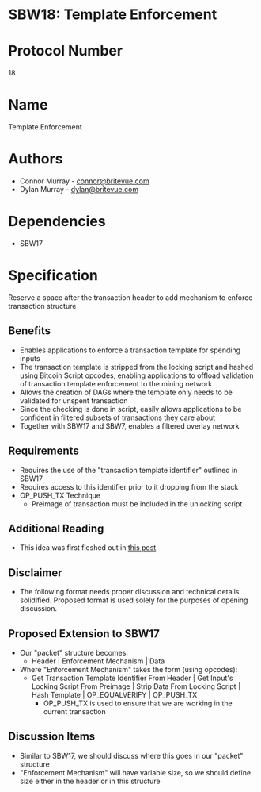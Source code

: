 SBW18: Template Enforcement
===========================

# Protocol Number
18

# Name
Template Enforcement

# Authors
* Connor Murray - connor@britevue.com
* Dylan Murray - dylan@britevue.com

# Dependencies
* SBW17

# Specification

Reserve a space after the transaction header to add mechanism to enforce transaction structure

## Benefits
* Enables applications to enforce a transaction template for spending inputs
* The transaction template is stripped from the locking script and hashed using Bitcoin Script opcodes, enabling applications to offload validation of transaction template enforcement to the mining network
* Allows the creation of DAGs where the template only needs to be validated for unspent transaction
* Since the checking is done in script, easily allows applications to be confident in filtered subsets of transactions they care about
* Together with SBW17 and SBW7, enables a filtered overlay network

## Requirements

* Requires the use of the "transaction template identifier" outlined in SBW17
* Requires access to this identifier prior to it dropping from the stack
* OP_PUSH_TX Technique
	* Preimage of transaction must be included in the unlocking script

## Additional Reading
* This idea was first fleshed out in [this post](https://mdtechnologies.medium.com/how-to-create-overlay-networks-inside-bitcoin-script-a5f1a0504386) 

## Disclaimer
* The following format needs proper discussion and technical details solidified. Proposed format is used solely for the purposes of opening discussion.

## Proposed Extension to SBW17
* Our "packet" structure becomes:
	* Header | Enforcement Mechanism | Data
* Where "Enforcement Mechanism" takes the form (using opcodes):
	* Get Transaction Template Identifier From Header | Get Input's Locking Script From Preimage | Strip Data From Locking Script | Hash Template | OP_EQUALVERIFY | OP_PUSH_TX
		* OP_PUSH_TX is used to ensure that we are working in the current transaction



## Discussion Items

* Similar to SBW17, we should discuss where this goes in our "packet" structure
* "Enforcement Mechanism" will have variable size, so we should define size either in the header or in this structure

